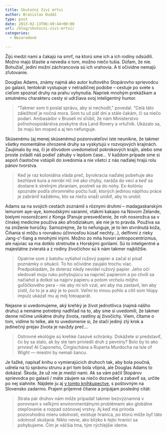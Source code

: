 ```yaml
---
title: Skutoční živí mŕtvi
author: Branislav Dudáš
type: post
date: 2013-02-13T06:49:44+00:00
url: /blog/skutocni-zivi-mrtvi/
categories:
  - Nezaradené

---
```

Žijú medzi nami a čakajú na smrť, na ktorú sme ich a ich rodiny odsúdili. Možno majú šťastie a nevedia o tom, možno niečo tušia. Dúfam, že nie. Bohužiaľ, jediní možní záchrancovia sú ich vrahovia. A tí očividne nemajú zľutovanie.<!--more-->

Douglas Adams, známy najmä ako autor kultového Stopárovho sprievodcu po galaxii, tentokrát vystupuje v netradičnej podobe &#8211; cestuje po svete s cieľom spoznať druhy na prahu vyhynutia. Napriek mnohým prekážkam a smutnému charakteru cesty si udržiava svoj inteligentný humor.

> “Takmer som ti poslal správu, aby si nechodil,” povedal. “Celá táto záležitosť je nočná mora. Som tu už päť dní a stále čakám, či sa niečo podarí. Ambasádor v Bruseli mi sľúbil, že nám Ministerstvo poľnohospodárstva poskytne dva Land Rovery a vrtuľník. Ukázalo sa, že majú len moped a aj ten nefunguje.

Skúsenému (aj menej skúsenému) pozorovateľovi iste neunikne, že takmer všetky momentálne ohrozené druhy sa vyskytujú v rozvojových krajinách. Zaujímalo by ma, či je dôvodom uvedomelosť pokrokových krajín, alebo sme proste zvládli náš podieľ záhuby v lepšom čase… V každom prípade sme si aspoň čiastočne vstúpili do svedomia a nie všetci z nás naďalej hrajú rolu pánov tvorstva.

> Keď je raz koloniálna vláda preč, byrokracia naďalej pobehuje ako bezhlavé kura a nerobí nič iné ako chyby, naráža do vecí a keď sa dostane k strelným zbraniam, postrelí sa do nohy. Ex-kolóniu spoznáte podľa ohromného počtu ľudí, ktorých jedinou náplňou práce je zabrániť každému, kto sa niečo snaží urobiť, aby to urobil.

Adams sa na svojich cestách zoznámil s rôznymi druhmi &#8211; madagaskarským lemurom aye-aye, komodskými varanmi, vtákmi kakapo na Novom Zélande, bielymi nosorožcami z Konga (Panuje presvedčenie, že roh nosorožca sa v čínskej medicíne používa ako afrodiziakum, ale nie je to pravda. Používa sa na zníženie horúčky. Samozrejme, že to nefunguje, je to len stvrdnutá koža, Číňania si môžu s rovnakou účinnosťou kúsať nechty&#8230;), delfínmi z rieky Jang-c&#8217;-ťiang a mnohými inými. Možno zo mňa hovorí antropocentrizmus, ale najviac sa ma dotklo stretnutie s Horskými gorilami. Sú to inteligentné a majestátne zvieratá a z rodiny živočíchov sú k nám takmer najbližšie.

> Opatrne som z batohu vytiahol ružový papier a začal si písať poznámky o situácii. To ho očividne zaujalo trochu viac. Predpokladám, že doteraz nikdy nevidel ružový papier. Jeho oči sledovali moju ruku pohybujúcu sa naprieč papierom a po chvíli sa načiahol a dotkol sa najprv papieru a potom vrcholu môjho guľôčkového pera &#8211; nie aby mi ich vzal, ani aby ma zastavil, len aby zistil, čo to je a aký je to pocit. Veľmi to mnou pohlo a cítil som hlúpy impulz ukázať mu aj môj fotoaparát.

Nejasne si uvedomujeme, aký krehký je život jednotlivca (najmä nášho druhu) a nemáme potrebný nadhľad na to, aby sme si uvedomili, že takmer denne ničíme unikátne druhy života, rastliny aj živočíchy. Viem, čítame o tom, vidíme to telke, ale to uvedomenie si, že stačí jediný zlý krok a jedinečný prejav života je navždy preč…

> Ostrovné ekológie sú krehké časové schránky. Dokážete si predstaviť, čo by sa stalo, ak by ste tam priviedli druh z pevniny? Bolo by to ako priviesť Al Caponeho, Čingischána a Ruperta Murdocha na Isle of Wight — miestni by nemali šancu.

Je ťažké, napísať knihu o vymierajúcich druhoch tak, aby bola poučná, udrela na tú správnu strunu a pri tom bola vtipná, ale Douglas Adams to dokázal. Škoda, že už nie je medzi nami. Ak sa vám páčil Stopárov sprievodca po galaxii / máte záujem sa niečo dozvedieť a zabaviť sa, určite po nej siahnite. Nájdete ju aj <a title="last chance to see" href="http://www.bookdepository.com/Last-Chance-See-Douglas-Adams/9780099536796" target="_blank">v tomto kníhkupectve</a>, s poštovným na Slovensko zadarmo. Prajem príjemné čítanie a pripájam posledný citát:

> Strata pár druhov nám môže pripadať takmer bezvýznamná v porovnaní s veľkými environmentálnymi problémami ako globálne otepľovanie a rozpad ozónovej vrstvy. Aj keď má príroda pozoruhodnú mieru odolnosti, existuje hranica, po ktorú môže byť táto odolnosť skúšaná. Nikto nevie, ako blízko k tejto hranici sa pohybujeme. Čím je väčšia tma, tým rýchlejšie ideme.